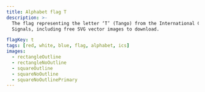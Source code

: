 ```yaml
---
title: Alphabet flag T
description: >-
  The flag representing the letter ‘T’ (Tango) from the International Code of
  Signals, including free SVG vector images to download.

flagKey: t
tags: [red, white, blue, flag, alphabet, ics]
images:
  - rectangleOutline
  - rectangleNoOutline
  - squareOutline
  - squareNoOutline
  - squareNoOutlinePrimary
---
```

